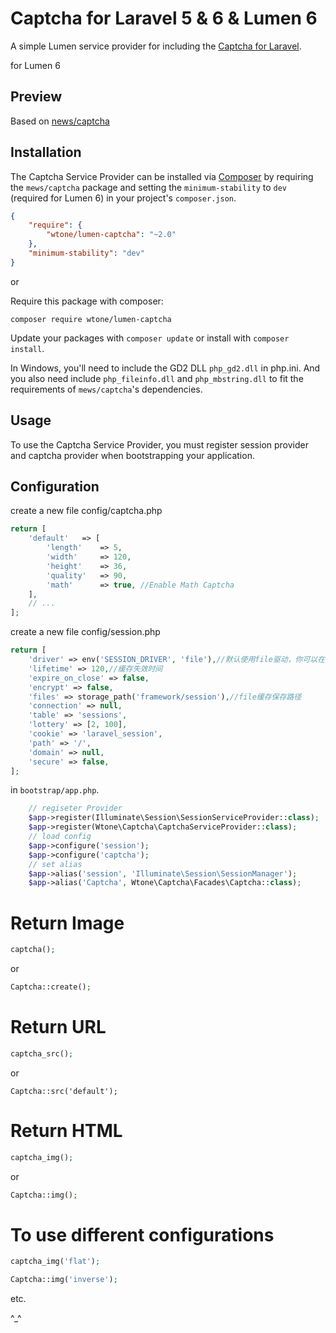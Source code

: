 # Captcha for Laravel 5 & 6 & Lumen 6

A simple Lumen service provider for including the [Captcha for Laravel](https://github.com/mewebstudio/captcha).

for Lumen 6

## Preview
Based on [news/captcha](https://packagist.org/packages/mews/captcha?query=lumen-captcha)

## Installation

The Captcha Service Provider can be installed via [Composer](http://getcomposer.org) by requiring the
`mews/captcha` package and setting the `minimum-stability` to `dev` (required for Lumen 6) in your
project's `composer.json`.

```json
{
    "require": {
        "wtone/lumen-captcha": "~2.0"
    },
    "minimum-stability": "dev"
}
```

or

Require this package with composer:
```
composer require wtone/lumen-captcha
```

Update your packages with ```composer update``` or install with ```composer install```.

In Windows, you'll need to include the GD2 DLL `php_gd2.dll` in php.ini. And you also need include `php_fileinfo.dll` and `php_mbstring.dll` to fit the requirements of `mews/captcha`'s dependencies.


## Usage

To use the Captcha Service Provider, you must register session provider and captcha provider when bootstrapping your application. 




## Configuration

create a new file config/captcha.php

```php
return [
    'default'   => [
        'length'    => 5,
        'width'     => 120,
        'height'    => 36,
        'quality'   => 90,
        'math'      => true, //Enable Math Captcha
    ],
    // ...
];
```

create a new file config/session.php

```php
return [
    'driver' => env('SESSION_DRIVER', 'file'),//默认使用file驱动，你可以在.env中配置
    'lifetime' => 120,//缓存失效时间
    'expire_on_close' => false,
    'encrypt' => false,
    'files' => storage_path('framework/session'),//file缓存保存路径
    'connection' => null,
    'table' => 'sessions',
    'lottery' => [2, 100],
    'cookie' => 'laravel_session',
    'path' => '/',
    'domain' => null,
    'secure' => false,
];
```

in `bootstrap/app.php`.
```php
    // regiseter Provider
    $app->register(Illuminate\Session\SessionServiceProvider::class);
    $app->register(Wtone\Captcha\CaptchaServiceProvider::class);
    // load config
    $app->configure('session');
    $app->configure('captcha');
    // set alias
    $app->alias('session', 'Illuminate\Session\SessionManager');
    $app->alias('Captcha', Wtone\Captcha\Facades\Captcha::class);
```



# Return Image
```php
captcha();
```
or
```php
Captcha::create();
```


# Return URL
```php
captcha_src();
```
or
```
Captcha::src('default');
```

# Return HTML
```php
captcha_img();
```
or
```php
Captcha::img();
```

# To use different configurations
```php
captcha_img('flat');

Captcha::img('inverse');
```
etc.



^_^


